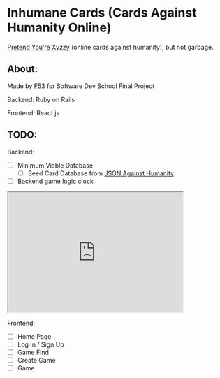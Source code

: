 # Inhumane Cards (Cards Against Humanity Online)
[Pretend You're Xyzzy](https://pyx-1.pretendyoure.xyz/zy/) (online cards against humanity), but not garbage.

## About:
Made by [F53](https://f53.dev) for Software Dev School Final Project

Backend: Ruby on Rails

Frontend: React.js

## TODO:
Backend:
- [ ] Minimum Viable Database
  - [ ] Seed Card Database from [JSON Against Humanity](https://crhallberg.com/cah/)
- [ ] Backend game logic clock
<iframe width="400" height="275" src='https://dbdiagram.io/embed/63506e9047094101959cbd7f'> </iframe>

Frontend:
- [ ] Home Page
- [ ] Log In / Sign Up
- [ ] Game Find
- [ ] Create Game
- [ ] Game